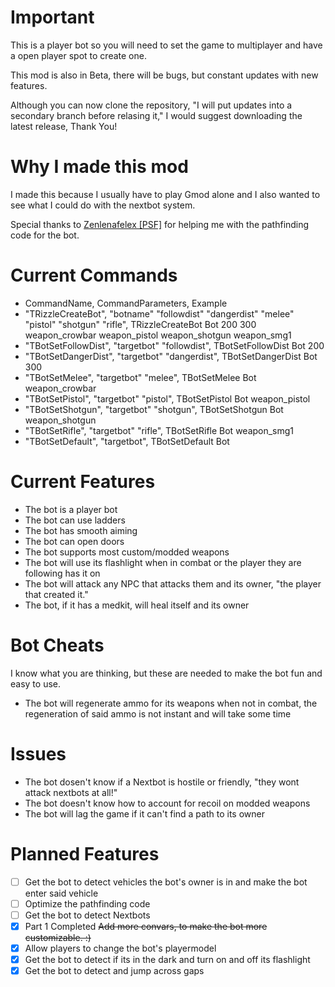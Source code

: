 # Important
This is a player bot so you will need to set the game to multiplayer and have a open player spot to create one.

This mod is also in Beta, there will be bugs, but constant updates with new features.

Although you can now clone the repository, "I will put updates into a secondary branch before relasing it," I would suggest downloading the latest release, Thank You!

# Why I made this mod
I made this because I usually have to play Gmod alone and I also wanted to see what I could do with the nextbot system.

Special thanks to [Zenlenafelex [PSF]](https://steamcommunity.com/profiles/76561198976669728) for helping me with the pathfinding code for the bot.

# Current Commands
- CommandName, CommandParameters, Example
- "TRizzleCreateBot", "botname" "followdist" "dangerdist" "melee" "pistol" "shotgun" "rifle", TRizzleCreateBot Bot 200 300 weapon_crowbar weapon_pistol weapon_shotgun weapon_smg1
- "TBotSetFollowDist", "targetbot" "followdist", TBotSetFollowDist Bot 200
- "TBotSetDangerDist", "targetbot" "dangerdist", TBotSetDangerDist Bot 300
- "TBotSetMelee", "targetbot" "melee", TBotSetMelee Bot weapon_crowbar
- "TBotSetPistol", "targetbot" "pistol", TBotSetPistol Bot weapon_pistol
- "TBotSetShotgun", "targetbot" "shotgun", TBotSetShotgun Bot weapon_shotgun
- "TBotSetRifle", "targetbot" "rifle", TBotSetRifle Bot weapon_smg1
- "TBotSetDefault", "targetbot", TBotSetDefault Bot


# Current Features
- The bot is a player bot
- The bot can use ladders
- The bot has smooth aiming
- The bot can open doors
- The bot supports most custom/modded weapons
- The bot will use its flashlight when in combat or the player they are following has it on
- The bot will attack any NPC that attacks them and its owner, "the player that created it."
- The bot, if it has a medkit, will heal itself and its owner

# Bot Cheats
I know what you are thinking, but these are needed to make the bot fun and easy to use.
- The bot will regenerate ammo for its weapons when not in combat, the regeneration of said ammo is not instant and will take some time

# Issues
- The bot dosen't know if a Nextbot is hostile or friendly, "they wont attack nextbots at all!"
- The bot doesn't know how to account for recoil on modded weapons
- The bot will lag the game if it can't find a path to its owner

# Planned Features
- [ ] Get the bot to detect vehicles the bot's owner is in and make the bot enter said vehicle
- [ ] Optimize the pathfinding code
- [ ] Get the bot to detect Nextbots
- [x] Part 1 Completed ~~Add more convars, to make the bot more customizable. :)~~
- [x] Allow players to change the bot's playermodel
- [x] Get the bot to detect if its in the dark and turn on and off its flashlight
- [x] Get the bot to detect and jump across gaps
